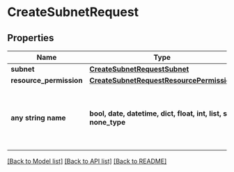# CreateSubnetRequest


## Properties
Name | Type | Description | Notes
------------ | ------------- | ------------- | -------------
**subnet** | [**CreateSubnetRequestSubnet**](CreateSubnetRequestSubnet.md) |  | [optional] 
**resource_permission** | [**CreateSubnetRequestResourcePermission**](CreateSubnetRequestResourcePermission.md) |  | [optional] 
**any string name** | **bool, date, datetime, dict, float, int, list, str, none_type** | any string name can be used but the value must be the correct type | [optional]

[[Back to Model list]](../README.md#documentation-for-models) [[Back to API list]](../README.md#documentation-for-api-endpoints) [[Back to README]](../README.md)


